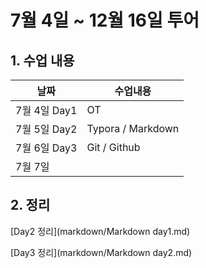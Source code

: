 # 7월 4일 ~ 12월 16일 투어



## 1. 수업 내용



| 날짜         | 수업내용          |
| ------------ | ----------------- |
| 7월 4일 Day1 | OT                |
| 7월 5일 Day2 | Typora / Markdown |
| 7월 6일 Day3 | Git / Github      |
| 7월 7일      |                   |



## 2. 정리

[Day2 정리](markdown/Markdown day1.md)

[Day3 정리](markdown/Markdown day2.md)

